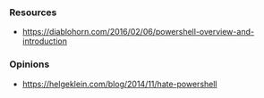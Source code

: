 
### Resources

- https://diablohorn.com/2016/02/06/powershell-overview-and-introduction

### Opinions

- https://helgeklein.com/blog/2014/11/hate-powershell